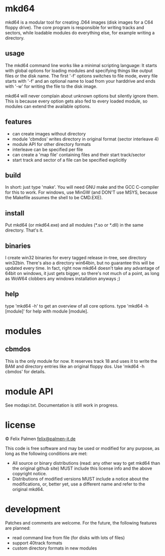 mkd64
=====

mkd64 is a modular tool for creating .D64 images (disk images for a C64 floppy drive). The core program is responsible for writing tracks and sectors, while loadable modules do everything else, for example writing a directory.

usage
-----

The mkd64 command line works like a minimal scripting language: It starts with global options for loading modules and specifying things like output files or the disk name. The first '-f' options switches to file mode, every file starts with '-f' and an optional name to load from your harddrive and ends with '-w' for writing the file to the disk image.

mkd64 will never complain about unknown options but silently ignore them. This is because every option gets also fed to every loaded module, so modules can extend the available options.

features
--------

- can create images without directory
- module 'cbmdos' writes directory in original format (sector interleave 4)
- module API for other directory formats
- interleave can be specified per file
- can create a 'map file' containing files and their start track/sector
- start track and sector of a file can be specified explicitly

build
-----

In short: just type 'make'. You will need GNU make and the GCC C-compiler for this to work. For windows, use MinGW (and DON'T use MSYS, because the Makefile assumes the shell to be CMD.EXE).

install
-------

Put mkd64 (or mkd64.exe) and all modules (*.so or *.dll) in the same directory. That's it.

binaries
--------

I create win32 binaries for every tagged release in-tree, see directory win32bin. There's also a directory win64bin, but no guarantee this will be updated every time. In fact, right now mkd64 doesn't take any advantage of 64bit on windows, it just gets bigger, so there's not much of a point, as long as WoW64 clobbers any windows installation anyways ;)

help
----

type 'mkd64 -h' to get an overview of all core options.
type 'mkd64 -h [module]' for help with module [module].

modules
=======

cbmdos
------

This is the only module for now. It reserves track 18 and uses it to write the BAM and directory entries like an original floppy dos. Use 'mkd64 -h cbmdos' for details.

module API
==========

See modapi.txt. Documentation is still work in progress.

license
=======

&copy; Felix Palmen <felix@palmen-it.de>

This code is free software and may be used or modified for any purpose, as long as the following conditions are met:

- All source or binary distributions (read: any other way to get mkd64 than the original github site) MUST include this license info and the above copyright notice.
- Distributions of modified versions MUST include a notice about the modifications, or, better yet, use a different name and refer to the original mkd64.

development
===========

Patches and comments are welcome. For the future, the following features are planned:

- read command line from file (for disks with lots of files)
- support 40track formats
- custom directory formats in new modules

